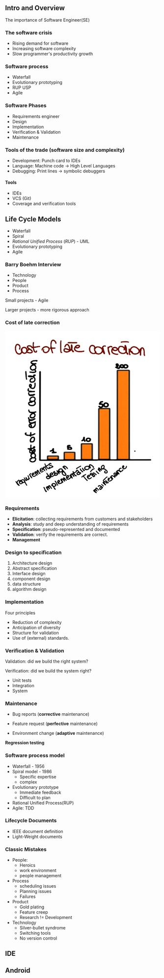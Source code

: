 ## Intro and Overview

The importance of Software Engineer(SE)

### The software crisis

* Rising demand for software
* Increasing software complexity
* Slow programmer's productivity growth

### Software process

* Waterfall
* Evolutionary prototyping
* RUP USP
* Agile

### Software Phases

* Requirements engineer
* Design
* Implementation
* Verification & Validation
* Maintenance

### Tools of the trade (software size and complexity)

* Development: Punch card to IDEs
* Language: Machine code -> High Level Languages
* Debugging: Print lines -> symbolic debuggers

#### Tools

* IDEs 
* VCS (Git)
* Coverage and verification tools

## Life Cycle Models

* Waterfall
* Spiral
* *Rational Unified Process* (*RUP*) - UML
* Evolutionary prototyping
* Agile

### Barry Boehm Interview

* Technology
* People
* Product
* Process

Small projects - Agile

Larger projects - more rigorous approach

### Cost of late correction

![](img\cost-of-late-correction.PNG)

### Requirements

* **Elicitation**: collecting requirements from customers and stakeholders
* **Analysis**: study and deep understanding of requirements
* **Specification**: pseudo-represented and documented
* **Validation**: verify the requirements are correct.
* **Management**

### Design to specification

1. Architecture design
2. Abstract specification
3. Interface design
4. component design
5. data structure
6. algorithm design

### Implementation

Four principles

* Reduction of complexity
* Anticipation of diversity
* Structure for validation
* Use of (external) standards.

### Verification & Validation

Validation: did we build the right system?

Verification: did we build the system right?

* Unit tests
* Integration
* System

### Maintenance

* Bug reports (**corrective** maintenance)

* Feature request (**perfective** maintenance)

* Environment change (**adaptive** maintenance)

**Regression testing**

### Software process model

* Waterfall - 1956
* Spiral model - 1986
  * Specific expertise
  * complex
* Evolutionary prototype
  * Immediate feedback
  * Difficult to plan
* Rational Unified Process(RUP)
* Agile: TDD

### Lifecycle Documents

* IEEE document definition
* Light-Weight documents

### Classic Mistakes

* People: 
  * Heroics
  * work environment
  * people management
* Process
  * scheduling issues
  * Planning issues
  * Failures
* Product
  * Gold plating
  * Feature creep
  * Research != Development
* Technology
  * Silver-bullet syndrome
  * Switching tools
  * No version control

## IDE

## Android

